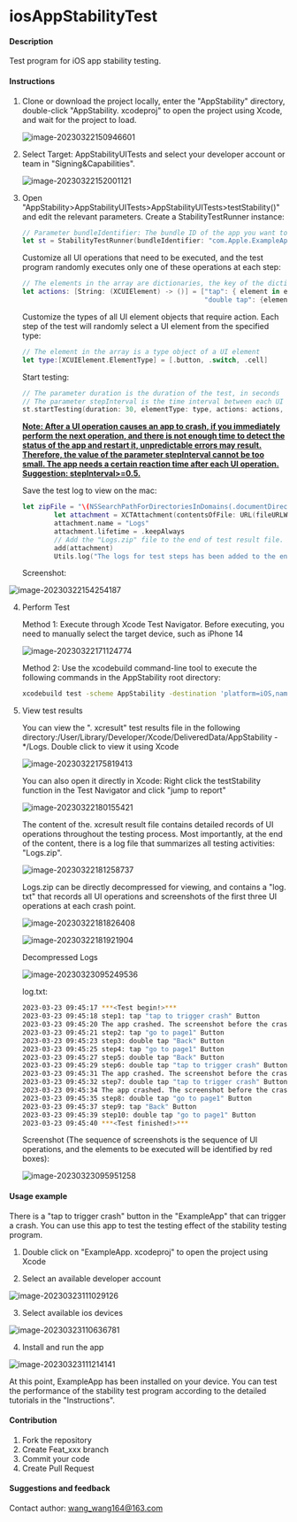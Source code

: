 # iosAppStabilityTest

#### Description
Test program for iOS app stability testing.

#### Instructions

1.  Clone or download the project locally, enter the "AppStability" directory, double-click "AppStability. xcodeproj" to open the project using Xcode, and wait for the project to load.

	![image-20230322150946601](https://cdn.jsdelivr.net/gh/wangwang375/pic_bed/PicGoimage-20230322150946601.png)

2.  Select Target: AppStabilityUITests and select your developer account or team in "Signing&Capabilities".

	![image-20230322152001121](https://cdn.jsdelivr.net/gh/wangwang375/pic_bed/PicGoimage-20230322152001121.png)

3.  Open "AppStability>AppStabilityUITests>AppStabilityUITests>testStability()" and edit the relevant parameters.
	Create a StabilityTestRunner instance:
	```swift
	// Parameter bundleIdentifier: The bundle ID of the app you want to test
	let st = StabilityTestRunner(bundleIdentifier: "com.Apple.ExampleApp")
	```
	Customize all UI operations that need to be executed, and the test program randomly executes only one of these operations at each step:
	```swift
	// The elements in the array are dictionaries, the key of the dictionary is the description of the UI operation, and the value is the UI operation function that needs to be executed. During the testing process, one of these will be randomly selected
	let actions: [String: (XCUIElement) -> ()] = ["tap": { element in element.tap() },
	                                              "double tap": {element in element.doubleTap()}]
	```
	Customize the types of all UI element objects that require action. Each step of the test will randomly select a UI element from the specified type:
	```swift
	// The element in the array is a type object of a UI element
	let type:[XCUIElement.ElementType] = [.button, .switch, .cell]
	```
	Start testing:
	```swift
	// The parameter duration is the duration of the test, in seconds
	// The parameter stepInterval is the time interval between each UI operation, in seconds. It defaults to 0.5. You can also customize it
	st.startTesting(duration: 30, elementType: type, actions: actions, stepInterval: 0.5)
	```
	<u>**Note: After a UI operation causes an app to crash, if you immediately perform the next operation, and there is not enough time to detect the status of the app and restart it, unpredictable errors may result. Therefore, the value of the parameter stepInterval cannot be too small. The app needs a certain reaction time after each UI operation. Suggestion: stepInterval>=0.5.**</u>

	Save the test log to view on the mac:

	```swift
	let zipFile = "\(NSSearchPathForDirectoriesInDomains(.documentDirectory, .userDomainMask, true)[0])/Logs.zip"
	        let attachment = XCTAttachment(contentsOfFile: URL(fileURLWithPath: zipFile))
	        attachment.name = "Logs"
	        attachment.lifetime = .keepAlways
	        // Add the "Logs.zip" file to the end of test result file.
	        add(attachment)
	        Utils.log("The logs for test steps has been added to the end of test result file at /User/Library/Developer/Xcode/DerivedData/AppStability-*/Logs")
	```
	Screenshot:

![image-20230322154254187](https://cdn.jsdelivr.net/gh/wangwang375/pic_bed/PicGoimage-20230322154254187.png)

4.  Perform Test

	Method 1: Execute through Xcode Test Navigator. Before executing, you need to manually select the target device, such as iPhone 14

	![image-20230322171124774](https://cdn.jsdelivr.net/gh/wangwang375/pic_bed/PicGoimage-20230322171124774.png)

	Method 2: Use the xcodebuild command-line tool to execute the following commands in the AppStability root directory:

	```sh
	xcodebuild test -scheme AppStability -destination 'platform=iOS,name=<your iphone name>'
	```

5.  View test results

	You can view the ". xcresult" test results file in the following directory:/User/Library/Developer/Xcode/DeliveredData/AppStability - */Logs. Double click to view it using Xcode

	![image-20230322175819413](https://cdn.jsdelivr.net/gh/wangwang375/pic_bed/PicGoimage-20230322175819413.png)

	You can also open it directly in Xcode: Right click the testStability function in the Test Navigator and click "jump to report"

	![image-20230322180155421](https://cdn.jsdelivr.net/gh/wangwang375/pic_bed/PicGoimage-20230322180155421.png)

	The content of the. xcresult result file contains detailed records of UI operations throughout the testing process. Most importantly, at the end of the content, there is a log file that summarizes all testing activities: "Logs.zip".

	![image-20230322181258737](https://cdn.jsdelivr.net/gh/wangwang375/pic_bed/PicGoimage-20230322181258737.png)

	Logs.zip can be directly decompressed for viewing, and contains a "log. txt" that records all UI operations and screenshots of the first three UI operations at each crash point.

	![image-20230322181826408](https://cdn.jsdelivr.net/gh/wangwang375/pic_bed/PicGoimage-20230322181826408.png)

	![image-20230322181921904](https://cdn.jsdelivr.net/gh/wangwang375/pic_bed/PicGoimage-20230322181921904.png)

	Decompressed Logs

	![image-20230323095249536](https://cdn.jsdelivr.net/gh/wangwang375/pic_bed/PicGoimage-20230323095249536.png)

	log.txt:

	```sh
	2023-03-23 09:45:17 ***<Test begin!>***
	2023-03-23 09:45:18 step1: tap "tap to trigger crash" Button
	2023-03-23 09:45:20 The app crashed. The screenshot before the crash has been saved in the screenshot folder.
	2023-03-23 09:45:21 step2: tap "go to page1" Button
	2023-03-23 09:45:23 step3: double tap "Back" Button
	2023-03-23 09:45:25 step4: tap "go to page1" Button
	2023-03-23 09:45:27 step5: double tap "Back" Button
	2023-03-23 09:45:29 step6: double tap "tap to trigger crash" Button
	2023-03-23 09:45:31 The app crashed. The screenshot before the crash has been saved in the screenshot folder.
	2023-03-23 09:45:32 step7: double tap "tap to trigger crash" Button
	2023-03-23 09:45:34 The app crashed. The screenshot before the crash has been saved in the screenshot folder.
	2023-03-23 09:45:35 step8: double tap "go to page1" Button
	2023-03-23 09:45:37 step9: tap "Back" Button
	2023-03-23 09:45:39 step10: double tap "go to page1" Button
	2023-03-23 09:45:40 ***<Test finished!>***
	```

	Screenshot (The sequence of screenshots is the sequence of UI operations, and the elements to be executed will be identified by red boxes):

	![image-20230323095951258](https://cdn.jsdelivr.net/gh/wangwang375/pic_bed/PicGoimage-20230323095951258.png)

#### Usage example

There is a "tap to trigger crash" button in the "ExampleApp" that can trigger a crash. You can use this app to test the testing effect of the stability testing program.

 1.  Double click on "ExampleApp. xcodeproj" to open the project using Xcode

 2.  Select an available developer account

![image-20230323111029126](https://cdn.jsdelivr.net/gh/wangwang375/pic_bed/PicGoimage-20230323111029126.png)

 3.  Select available ios devices

![image-20230323110636781](https://cdn.jsdelivr.net/gh/wangwang375/pic_bed/PicGoimage-20230323110636781.png)

 4.  Install and run the app

![image-20230323111214141](https://cdn.jsdelivr.net/gh/wangwang375/pic_bed/PicGoimage-20230323111214141.png)

At this point, ExampleApp has been installed on your device. You can test the performance of the stability test program according to the detailed tutorials in the "Instructions".

#### Contribution

1.  Fork the repository
2.  Create Feat_xxx branch
3.  Commit your code
4.  Create Pull Request


#### Suggestions and feedback

Contact author: wang_wang164@163.com
